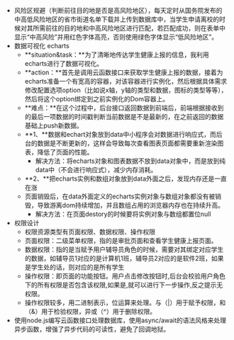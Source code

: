 - 风险区规避（判断前往目的地是否是高风险地区），每天定时从国务院发布的中高低风险地区的省市街道名单下载并上传到数据库中，当学生申请离校的时候对其所需前往的目的地和中高风险地区进行匹配，若匹配成功，则在表单中显示“中高风险”并用红色字体高亮，否则使用绿色字体显示“低风险地区”。
- 数据可视化 echarts
	- **situation&task：**为了清晰地传达学生健康上报的信息，我利用echarts进行了数据可视化。
	- **action：**首先是调用云函数接口来获取学生健康上报的数据，接着为echarts准备一个有宽高的容器，对该容器进行实例化，然后根据具体需求修改配置选项option（比如说x轴，y轴的类型和数据，图标的类型等等），然后将这个option绑定到之前实例化的Dom容器上。
	- **难点：**在这个过程中，后台接口返回数据到前端后，前端根据接收到的最后一项数据的时间戳判断当前数据是不是最新的，在之前返回的数据基础上push新数据。
	- **1、**数据和echart对象放到data中小程序会对数据进行响应式，而后台的数据是不断更新的，这样会导致每次查看图表页面都需要重新渲染图表，降低了页面的性能。
		- 解决方法：将echarts对象和图表数据不放到data对象中，而是放到纯data中（不会进行响应式），减少内存消耗。
	- **2、**把echarts实例和数组对象放到data外面之后，发现内存还是一直在涨
	- 页面销毁后，在data外面定义的echarts实例对象与数组对象都没有被销毁，导致游离dom持续增加，并且数组占用的浏览器内存也在持续升高。
		- 解决方法：在页面destory的时候要将实例对象与数组都置位null
- 权限设计
	- 权限资源类型有页面权限、数据权限、操作权限
	- 页面权限：二级菜单权限，指的是审批页面和查看学生健康上报页面。
	- 数据权限：指的是当赋予用户辅导员角色的时候，需要对其绑定对应学生的数据，如辅导员1对应的是计算机1班，辅导员2对应的是软件2班，如果是学生处的话，则对应的是所有学生
	- 操作权限：即页面的功能按钮。用户点击修改按钮时,后台会校验用户角色下的所有权限是否包含该权限,如果是,就可以进行下一步操作,反之提示无权限。
	- 操作权限较多，用二进制表示，位运算来处理。与（|）用于赋予权限，和（&）用于检验权限，异或（^）用于删除权限。
- 使用node.js编写云函数接口处理数据库，使用async/await的语法风格来处理异步函数，增强了异步代码的可读性，避免了回调地狱。